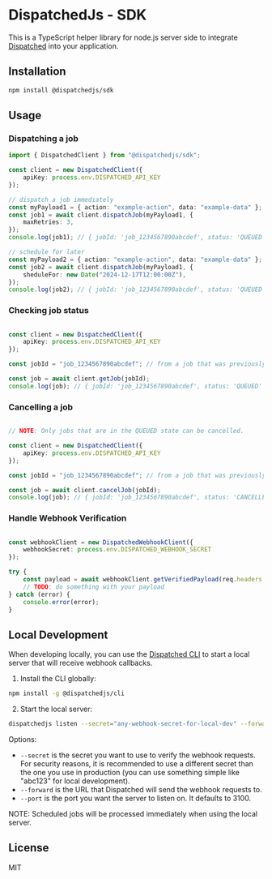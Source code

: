 # DispatchedJs - SDK

This is a TypeScript helper library for node.js server side to integrate [Dispatched](https://dispatched.dev) into your application.

## Installation

```bash
npm install @dispatchedjs/sdk
```

## Usage

### Dispatching a job

```typescript
import { DispatchedClient } from "@dispatchedjs/sdk";

const client = new DispatchedClient({
    apiKey: process.env.DISPATCHED_API_KEY
});

// dispatch a job immediately
const myPayload1 = { action: "example-action", data: "example-data" }; // must be serializable
const job1 = await client.dispatchJob(myPayload1, {
    maxRetries: 3,
});
console.log(job1); // { jobId: 'job_1234567890abcdef', status: 'QUEUED' }

// schedule for later
const myPayload2 = { action: "example-action", data: "example-data" }; // must be serializable
const job2 = await client.dispatchJob(myPayload1, {
    sheduleFor: new Date("2024-12-17T12:00:00Z"),
});
console.log(job2); // { jobId: 'job_1234567890abcdef', status: 'QUEUED' }

```

### Checking job status

```typescript

const client = new DispatchedClient({
    apiKey: process.env.DISPATCHED_API_KEY
});

const jobId = "job_1234567890abcdef"; // from a job that was previously dispatched

const job = await client.getJob(jobId);
console.log(job); // { jobId: 'job_1234567890abcdef', status: 'QUEUED' }

```

### Cancelling a job

```typescript

// NOTE: Only jobs that are in the QUEUED state can be cancelled.

const client = new DispatchedClient({
    apiKey: process.env.DISPATCHED_API_KEY
});

const jobId = "job_1234567890abcdef"; // from a job that was previously dispatched

const job = await client.cancelJob(jobId);
console.log(job); // { jobId: 'job_1234567890abcdef', status: 'CANCELLED' }

```

### Handle Webhook Verification

```typescript

const webhookClient = new DispatchedWebhookClient({
    webhookSecret: process.env.DISPATCHED_WEBHOOK_SECRET
});

try {
    const payload = await webhookClient.getVerifiedPayload(req.headers.get('Authorization'), req.body);
    // TODO: do something with your payload
} catch (error) {
    console.error(error);
}

```

## Local Development

When developing locally, you can use the  [Dispatched CLI](https://github.com/dispatched-dev/dispatchedjs-cli) to start a local server that will receive webhook callbacks.


1. Install the CLI globally:
```bash
npm install -g @dispatchedjs/cli
```

2. Start the local server:
```bash
dispatchedjs listen --secret="any-webhook-secret-for-local-dev" --forward="http://localhost:3000/path/to/webhook/endpoint" --port=3100 
```
Options:
- `--secret` is the secret you want to use to verify the webhook requests. For security reasons, it is recommended to use a different secret than the one you use in production (you can use something simple like "abc123" for local development).
- `--forward` is the URL that Dispatched will send the webhook requests to.
- `--port` is the port you want the server to listen on. It defaults to 3100.

NOTE: Scheduled jobs will be processed immediately when using the local server.

## License

MIT
